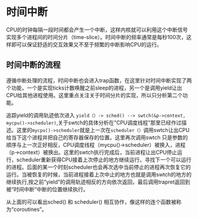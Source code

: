 # 时间中断

CPU的时钟每隔一段时间都会产生一个中断，这样内核就可以利用这个中断信号实现多个进程间的时间分片（time-slice）。时间中断的频率通常是每秒100次，这样即可以保证舒适的交互效果又不至于频繁的中断影响CPU的运行。

## 时间中断的流程

遵循中断处理的流程，时间中断也会进入trap函数，在这里针对时间中断实现了两个功能，一个是实现ticks计数唤醒之前sleep的进程，另一个是调用yield让出CPU给其他进程使用。这里重点关注关于时间分片的实现，所以只分析第二个功能。

追踪yield的调用轨迹依次进入 `yield（）-> sched() --> swtch(&p->context, mycpu()->scheduler)`,关于swtch的具体分析在"CPU调度线程"那里已经作过描述。这里的`mycpu()->scheduler`就是上一次在`scheduler（）`调用swtch让出CPU给当下这个进程并把自己的寄存器保存的位置。这里再次调用swtch 只是参数的顺序与上一次正好相反，CPU调度线程（mycpu()->scheduler）被换入，进程（p->context）被换出。这里的swtch执行完成后，当前进程让出CPU停止运行，scheduler重新获得CPU接着上次停止的地方继续运行，寻找下一个可以运行的进程。后面的某一个时刻scheduler也会再次选中当前停止的进程再次恢复它的运行。当被恢复的时候，当前进程接着上次中止的地方也就是调用swtch的地方的继续执行,按之前“yield”的调用轨迹相反的方向依次返回，最后调用trapret返回到被“时间中断”中断的位置继续执行。


从上面的可以看出sched() 和 scheduler() 相互协作，像这样的连个函数被称为“coroutines”。
 